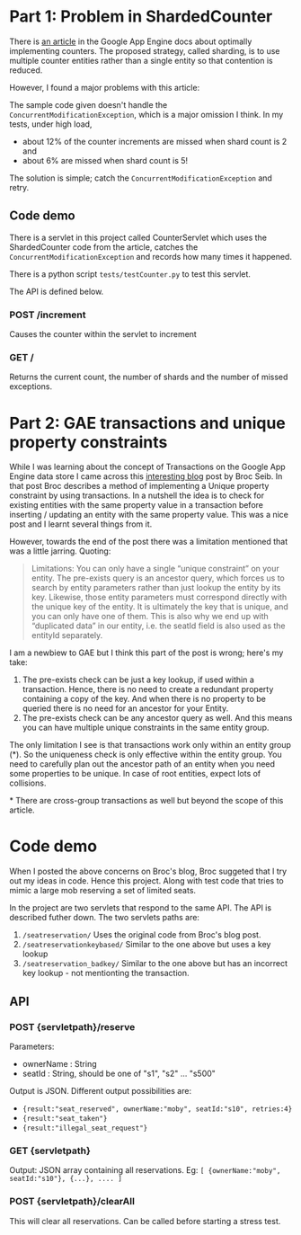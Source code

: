 # Part 1: Problem in ShardedCounter
There is [an article][sca] in the Google App Engine docs about optimally implementing counters. The proposed
strategy, called sharding, is to use multiple counter entities rather than a single entity so that contention is reduced.

However, I found a major problems with this article:

The sample code given doesn't handle the `ConcurrentModificationException`, which is a major omission I think.
In my tests, under high load, 

   * about 12% of the counter increments are missed when shard count is 2 and
   * about 6% are missed when shard count is 5!

The solution is simple; catch the `ConcurrentModificationException` and retry.

  [sca]:http://code.google.com/appengine/articles/sharding_counters.html

## Code demo
There is a servlet in this project called CounterServlet which uses the ShardedCounter code from the
article, catches the `ConcurrentModificationException` and records how many times it happened.

There is a python script `tests/testCounter.py` to test this servlet.

The API is defined below.

### POST /increment
Causes the counter within the servlet to increment

### GET /
Returns the current count, the number of shards and the number of missed exceptions.

# Part 2: GAE transactions and unique property constraints
While I was learning about the concept of Transactions on the Google App Engine data store
I came across this [interesting blog][bp] post by Broc Seib. In that post Broc describes
a method of implementing a Unique property constraint by using transactions. In a nutshell the idea is
to check for existing entities with the same property value in a transaction before inserting / updating an entity with
the same property value. This was a nice post and I learnt several things from it.

However, towards the end of the post there was a limitation mentioned that was a little jarring. Quoting:

> Limitations: You can only have a single “unique constraint” on your entity.
> The pre-exists query is an ancestor query, which forces us to search by entity parameters rather than just lookup the entity by its key.
> Likewise, those entity parameters must correspond directly with the unique key of the entity.
> It is ultimately the key that is unique, and you can only have one of them.
> This is also why we end up with “duplicated data” in our entity, i.e. the seatId field is also used as the entityId separately.

I am a newbiew to GAE but I think this part of the post is wrong; here's my take:

1. The pre-exists check can be just a key lookup, if used within a transaction.
Hence, there is no need to create a redundant property containing a copy of the key.
And when there is no property to be queried there is no need for an ancestor for your Entity.
2. The pre-exists check can be any ancestor query as well.
And this means you can have multiple unique constraints in the same entity group.

The only limitation I see is that transactions work only within an entity group (\*). So the uniqueness check
is only effective within the entity group. You need to carefully plan out the ancestor path of an entity
when you need some properties to be unique. In case of root entities, expect lots of collisions.

\* There are cross-group transactions as well but beyond the scope of this article.

# Code demo
When I posted the above concerns on Broc's blog, Broc suggeted that I try out my ideas in code. Hence this project. Along with test code that tries to mimic a large mob reserving a set of limited seats.

In the project are two servlets that respond to the same API. The API is described futher down. The two servlets paths are:

1. `/seatreservation/`  Uses the original code from Broc's blog post.
2. `/seatreservationkeybased/` Similar to the one above but uses a key lookup
3. `/seatreservation_badkey/` Similar to the one above but has an incorrect key lookup - not mentionting the transaction.

## API

### POST {servletpath}/reserve
Parameters:

  * ownerName : String
  * seatId : String, should be one of "s1", "s2" ... "s500"

Output is JSON. Different output possibilities are:

  * `{result:"seat_reserved", ownerName:"moby", seatId:"s10", retries:4}`
  * `{result:"seat_taken"}`
  * `{result:"illegal_seat_request"}`

### GET {servletpath}
Output: JSON array containing all reservations. Eg:
`[ {ownerName:"moby", seatId:"s10"}, {...}, .... ]`

### POST {servletpath}/clearAll
This will clear all reservations. Can be called before starting a stress test.

  [bp]:http://blog.broc.seib.net/2011/06/unique-constraint-in-appengine.html
